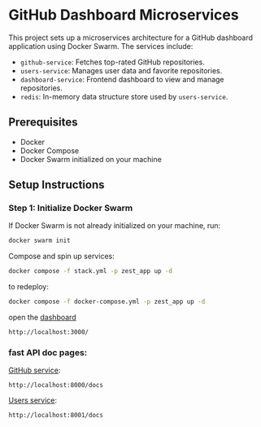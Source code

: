 # GitHub Dashboard Microservices

This project sets up a microservices architecture for a GitHub dashboard application using Docker Swarm. The services include:
- `github-service`: Fetches top-rated GitHub repositories.
- `users-service`: Manages user data and favorite repositories.
- `dashboard-service`: Frontend dashboard to view and manage repositories.
- `redis`: In-memory data structure store used by `users-service`.

## Prerequisites

- Docker
- Docker Compose
- Docker Swarm initialized on your machine

## Setup Instructions

### Step 1: Initialize Docker Swarm

If Docker Swarm is not already initialized on your machine, run:

```bash
docker swarm init
```

Compose and spin up services:
```bash
docker compose -f stack.yml -p zest_app up -d
```

to redeploy:
```bash
docker compose -f docker-compose.yml -p zest_app up -d
```


open the [dashboard](http://localhost:3000/)

```
http://localhost:3000/
```

### fast API doc pages:


[GitHub service](http://localhost:8000/docs):
```
http://localhost:8000/docs
```

[Users service](http://localhost:8001/docs):
```
http://localhost:8001/docs
```
